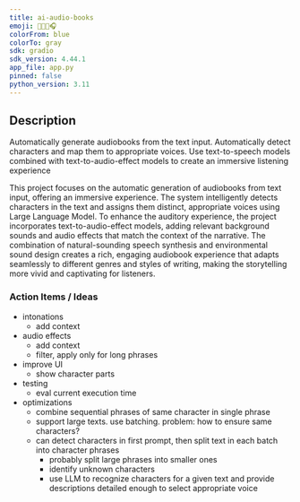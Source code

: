 ```yaml
---
title: ai-audio-books
emoji: 📕👨‍💻🎧
colorFrom: blue
colorTo: gray
sdk: gradio
sdk_version: 4.44.1
app_file: app.py
pinned: false
python_version: 3.11
---
```


## Description

Automatically generate audiobooks from the text input. Automatically detect characters and map them to appropriate voices. Use text-to-speech models combined with text-to-audio-effect models to create an immersive listening experience

This project focuses on the automatic generation of audiobooks from text input, offering an immersive experience. The system intelligently detects characters in the text and assigns them distinct, appropriate voices using Large Language Model. To enhance the auditory experience, the project incorporates text-to-audio-effect models, adding relevant background sounds and audio effects that match the context of the narrative. The combination of natural-sounding speech synthesis and environmental sound design creates a rich, engaging audiobook experience that adapts seamlessly to different genres and styles of writing, making the storytelling more vivid and captivating for listeners.

### Action Items / Ideas

- intonations
    - add context
- audio effects
    - add context
    - filter, apply only for long phrases
- improve UI
    - show character parts
- testing
    - eval current execution time
- optimizations
    - combine sequential phrases of same character in single phrase
    - support large texts. use batching. problem: how to ensure same characters?
    - can detect characters in first prompt, then split text in each batch into character phrases
        - probably split large phrases into smaller ones
        - identify unknown characters
        - use LLM to recognize characters for a given text and provide descriptions detailed enough to select appropriate voice

